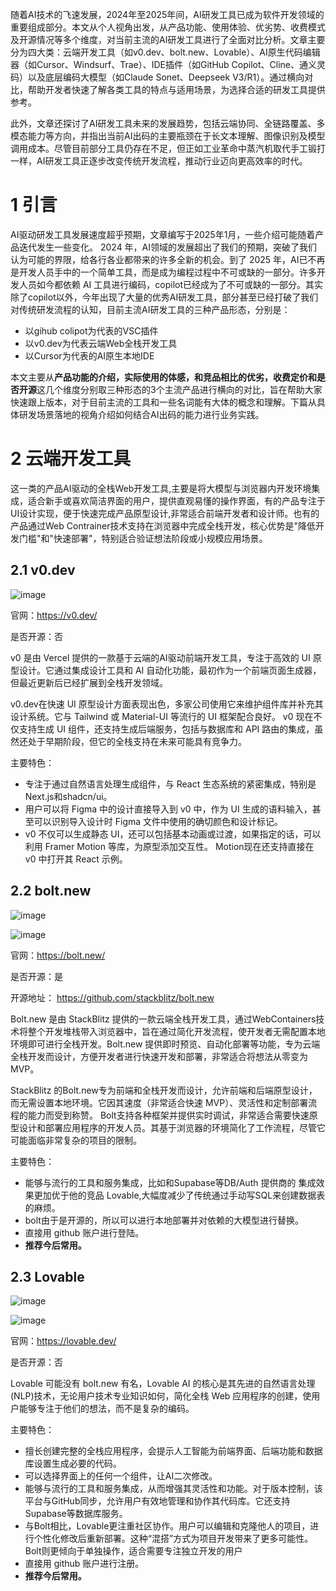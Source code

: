 随着AI技术的飞速发展，2024年至2025年间，AI研发工具已成为软件开发领域的重要组成部分。本文从个人视角出发，从产品功能、使用体验、优劣势、收费模式及开源情况等多个维度，对当前主流的AI研发工具进行了全面对比分析。文章主要分为四大类：云端开发工具（如v0.dev、bolt.new、Lovable）、AI原生代码编辑器（如Cursor、Windsurf、Trae）、IDE插件（如GitHub Copilot、Cline、通义灵码）以及底层编码大模型（如Claude Sonet、Deepseek V3/R1）。通过横向对比，帮助开发者快速了解各类工具的特点与适用场景，为选择合适的研发工具提供参考。

此外，文章还探讨了AI研发工具未来的发展趋势，包括云端协同、全链路覆盖、多模态能力等方向，并指出当前AI出码的主要瓶颈在于长文本理解、图像识别及模型调用成本。尽管目前部分工具仍存在不足，但正如工业革命中蒸汽机取代手工锻打一样，AI研发工具正逐步改变传统开发流程，推动行业迈向更高效率的时代。

# 1 引言
AI驱动研发工具发展速度超乎预期，文章编写于2025年1月，一些介绍可能随着产品迭代发生一些变化。
2024 年，AI领域的发展超出了我们的预期，突破了我们认为可能的界限，给各行各业都带来的许多全新的机会。到了 2025 年，AI已不再是开发人员手中的一个简单工具，而是成为编程过程中不可或缺的一部分。许多开发人员如今都依赖 AI 工具进行编码，copilot已经成为了不可或缺的一部分。其实除了copilot以外，今年出现了大量的优秀AI研发工具，部分甚至已经打破了我们对传统研发流程的认知，目前主流AI研发工具的三种产品形态，分别是：
- 以gihub colipot为代表的VSC插件
- 以v0.dev为代表云端Web全栈开发工具
- 以Cursor为代表的AI原生本地IDE

本文主要从**产品功能的介绍，实际使用的体感，和竞品相比的优劣，收费定价和是否开源**这几个维度分别取三种形态的3个主流产品进行横向的对比，旨在帮助大家快速跟上版本，对于目前主流的工具和一些名词能有大体的概念和理解。下篇从具体研发场景落地的视角介绍如何结合AI出码的能力进行业务实践。

# 2 云端开发工具
这一类的产品AI驱动的全栈Web开发工具,主要是将大模型与浏览器内开发环境集成，适合新手或喜欢简洁界面的用户，提供直观易懂的操作界面，有的产品专注于UI设计实现，便于快速完成产品原型设计,非常适合前端开发者和设计师。也有的产品通过Web Contrainer技术支持在浏览器中完成全栈开发，核心优势是"降低开发门槛"和"快速部署"，特别适合验证想法阶段或小规模应用场景。

## 2.1 v0.dev
![image](https://github.com/user-attachments/assets/d6d4bc83-beea-44ae-b9a0-ab3490a130f3)

官网：https://v0.dev/

是否开源：否

v0 是由 Vercel 提供的一款基于云端的AI驱动前端开发工具，专注于高效的 UI 原型设计。它通过集成设计工具和 AI 自动化功能，最初作为一个前端页面生成器，但最近更新后已经扩展到全栈开发领域。

v0.dev在快速 UI 原型设计方面表现出色，多家公司使用它来维护组件库并补充其设计系统。它与 Tailwind 或 Material-UI 等流行的 UI 框架配合良好。 v0 现在不仅支持生成 UI 组件，还支持生成后端服务，包括与数据库和 API 路由的集成，虽然还处于早期阶段，但它的全栈支持在未来可能具有竞争力。

主要特色：
- 专注于通过自然语言处理生成组件，与 React 生态系统的紧密集成，特别是Next.js和shadcn/ui。
- 用户可以将 Figma 中的设计直接导入到 v0 中，作为 UI 生成的语料输入，甚至可以识别导入设计时 Figma 文件中使用的确切颜色和设计标记。
- v0 不仅可以生成静态 UI，还可以包括基本动画或过渡，如果指定的话，可以利用 Framer Motion 等库，为原型添加交互性。 Motion现在还支持直接在 v0 中打开其 React 示例。

## 2.2 bolt.new
![image](https://github.com/user-attachments/assets/a9679815-68f4-4a9d-a577-992d814054e9)

![image](https://github.com/user-attachments/assets/f00b4b34-069c-4173-aea7-1387c316dd7d)

官网：https://bolt.new/

是否开源：是

开源地址： https://github.com/stackblitz/bolt.new

Bolt.new 是由 StackBlitz 提供的一款云端全栈开发工具，通过WebContainers技术将整个开发堆栈带入浏览器中，旨在通过简化开发流程，使开发者无需配置本地环境即可进行全栈开发。Bolt.new 提供即时预览、自动化部署等功能，专为云端全栈开发而设计，方便开发者进行快速开发和部署，非常适合将想法从零变为 MVP。

StackBlitz 的Bolt.new专为前端和全栈开发而设计，允许前端和后端原型设计，而无需设置本地环境。它因其速度（非常适合快速 MVP）、灵活性和定制部署流程的能力而受到称赞。 Bolt支持各种框架并提供实时调试，非常适合需要快速原型设计和部署应用程序的开发人员。其基于浏览器的环境简化了工作流程，尽管它可能面临非常复杂的项目的限制。

主要特色：
- 能够与流行的工具和服务集成，比如和Supabase等DB/Auth 提供商的 集成效果更加优于他的竞品 Lovable,大幅度减少了传统通过手动写SQL来创建数据表的麻烦。
- bolt由于是开源的，所以可以进行本地部署并对依赖的大模型进行替换。
- 直接用 github 账户进行登陆。
- **推荐今后常用。**

## 2.3 Lovable
![image](https://github.com/user-attachments/assets/d966423f-4d96-4654-9331-d3b4dce2a894)

![image](https://github.com/user-attachments/assets/18d1f9f5-a2fb-4d21-adc5-af96182b3a31)

官网：https://lovable.dev/

是否开源：否

Lovable 可能没有 bolt.new 有名，Lovable AI 的核心是其先进的自然语言处理 (NLP)技术，无论用户技术专业知识如何，简化全栈 Web 应用程序的创建，使用户能够专注于他们的想法，而不是复杂的编码。

主要特色：
- 擅长创建完整的全栈应用程序，会提示人工智能为前端界面、后端功能和数据库设置生成必要的代码。
- 可以选择界面上的任何一个组件，让AI二次修改。
- 能够与流行的工具和服务集成，从而增强其灵活性和功能。对于版本控制，该平台与GitHub同步，允许用户有效地管理和协作其代码库。它还支持Supabase等数据库服务。
- 与Bolt相比，Lovable更注重社区协作。用户可以编辑和克隆他人的项目，进行个性化修改后重新部署。这种“混搭”方式为项目开发带来了更多可能性。Bolt则更倾向于单独操作，适合需要专注独立开发的用户
- 直接用 github 账户进行注册。
- **推荐今后常用。**
